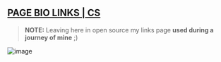 ## [PAGE BIO LINKS | CS](https://bren0sx.github.io/biopage-csgo/)
>**NOTE:** Leaving here in open source my links page **used during a journey of mine** ;)

![image](https://user-images.githubusercontent.com/105817781/215304360-ca7a3e41-0a07-4eca-8ec3-ec6d0568975c.png)



